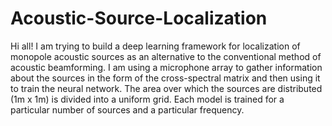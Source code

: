 # Acoustic-Source-Localization

Hi all! 
I am trying to build a deep learning framework for localization of monopole acoustic sources as an alternative 
to the conventional method of acoustic beamforming. I am using a microphone array to gather information about the 
sources in the form of the cross-spectral matrix and then using it to train the neural network. The area over 
which the sources are distributed (1m x 1m) is divided into a uniform grid. Each model is trained for a particular
number of sources and a particular frequency. 
